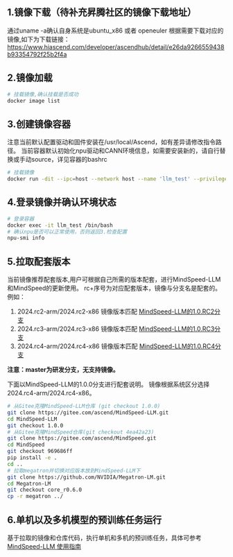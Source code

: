 
## 1.镜像下载（待补充昇腾社区的镜像下载地址）
通过uname -a确认自身系统是ubuntu_x86 或者 openeuler
根据需要下载对应的镜像,如下为下载链接：
https://www.hiascend.com/developer/ascendhub/detail/e26da9266559438b93354792f25b2f4a

## 2.镜像加载
```bash
# 挂载镜像,确认挂载是否成功                          
docker image list
```

## 3.创建镜像容器
注意当前默认配置驱动和固件安装在/usr/local/Ascend，如有差异请修改指令路径。
当前容器默认初始化npu驱动和CANN环境信息，如需要安装新的，请自行替换或手动source，详见容器的bashrc
```bash
# 挂载镜像
docker run -dit --ipc=host --network host --name 'llm_test' --privileged -v /usr/local/Ascend/driver:/usr/local/Ascend/driver  -v /usr/local/Ascend/firmware:/usr/local/Ascend/firmware  -v /usr/local/sbin/:/usr/local/sbin/ -v /home/:/home/ mindspeed-llm:tag
```

## 4.登录镜像并确认环境状态
```bash
# 登录容器
docker exec -it llm_test /bin/bash                           
# 确认npu是否可以正常使用，否则返回3.检查配置
npu-smi info
```

## 5.拉取配套版本
当前镜像推荐配套版本,用户可根据自己所需的版本配套，进行MindSpeed-LLM和MindSpeed的更新使用。
rc+序号为对应配套版本，镜像与分支名是配套的。例如：
1. 2024.rc2-arm/2024.rc2-x86 镜像版本匹配 [MindSpeed-LLM的1.0.RC2分支](https://gitee.com/ascend/MindSpeed-LLM/tree/1.0.RC2/)
2. 2024.rc3-arm/2024.rc3-x86 镜像版本匹配 [MindSpeed-LLM的1.0.RC3分支](https://gitee.com/ascend/MindSpeed-LLM/tree/1.0.RC3/)
3. 2024.rc4-arm/2024.rc4-x86 镜像版本匹配 [MindSpeed-LLM的1.0.RC4分支](https://gitee.com/ascend/MindSpeed-LLM/tree/1.0.0/)

**注意：master为研发分支，无支持镜像。**

下面以MindSpeed-LLM的1.0.0分支进行配套说明。
镜像根据系统区分选择2024.rc4-arm/2024.rc4-x86。
```bash
# 从Gitee克隆MindSpeed-LLM仓库 (git checkout 1.0.0)
git clone https://gitee.com/ascend/MindSpeed-LLM.git
cd MindSpeed-LLM
git checkout 1.0.0
# 从Gitee克隆MindSpeed仓库(git checkout 4ea42a23)
git clone https://gitee.com/ascend/MindSpeed.git
cd MindSpeed
git checkout 969686ff
pip install -e .
cd ..
# 拉取megatron并切换对应版本放到MindSpeed-LLM下
git clone https://github.com/NVIDIA/Megatron-LM.git
cd Megatron-LM
git checkout core_r0.6.0
cp -r megatron ../
```

## 6.单机以及多机模型的预训练任务运行
基于拉取的镜像和仓库代码，执行单机和多机的预训练任务，具体可参考[MindSpeed-LLM 使用指南](../USER_GUIDE.md)